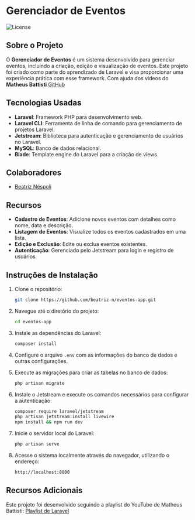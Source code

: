 # Gerenciador de Eventos

![License](https://img.shields.io/badge/license-MIT-blue.svg)

## Sobre o Projeto

O **Gerenciador de Eventos** é um sistema desenvolvido para gerenciar eventos, incluindo a criação, edição e visualização de eventos. Este projeto foi criado como parte do aprendizado de Laravel e visa proporcionar uma experiência prática com esse framework.
Com ajuda dos videos do **Matheus Battisti** [GitHub](https://github.com/matheusbattisti)

## Tecnologias Usadas

- **Laravel**: Framework PHP para desenvolvimento web.
- **Laravel CLI**: Ferramenta de linha de comando para gerenciamento de projetos Laravel.
- **Jetstream**: Biblioteca para autenticação e gerenciamento de usuários no Laravel.
- **MySQL**: Banco de dados relacional.
- **Blade**: Template engine do Laravel para a criação de views.

## Colaboradores

- [Beatriz Néspoli](https://github.com/beatriz-n)

## Recursos

- **Cadastro de Eventos**: Adicione novos eventos com detalhes como nome, data e descrição.
- **Listagem de Eventos**: Visualize todos os eventos cadastrados em uma lista.
- **Edição e Exclusão**: Edite ou exclua eventos existentes.
- **Autenticação**: Gerenciado pelo Jetstream para login e registro de usuários.

## Instruções de Instalação

1. Clone o repositório:
    ```bash
    git clone https://github.com/beatriz-n/eventos-app.git
    ```

2. Navegue até o diretório do projeto:
    ```bash
    cd eventos-app
    ```

3. Instale as dependências do Laravel:
    ```bash
    composer install
    ```

4. Configure o arquivo `.env` com as informações do banco de dados e outras configurações.

5. Execute as migrações para criar as tabelas no banco de dados:
    ```bash
    php artisan migrate
    ```

6. Instale o Jetstream e execute os comandos necessários para configurar a autenticação:
    ```bash
    composer require laravel/jetstream
    php artisan jetstream:install livewire
    npm install && npm run dev
    ```

7. Inicie o servidor local do Laravel:
    ```bash
    php artisan serve
    ```

8. Acesse o sistema localmente através do navegador, utilizando o endereço:
    ```bash
    http://localhost:8000
    ```

## Recursos Adicionais

Este projeto foi desenvolvido seguindo a playlist do YouTube de Matheus Battisti:
[Playlist de Laravel](https://youtube.com/playlist?list=PLnDvRpP8BnewYKI1n2chQrrR4EYiJKbUG&si=ZrqjWytYXLDT1nnH)
